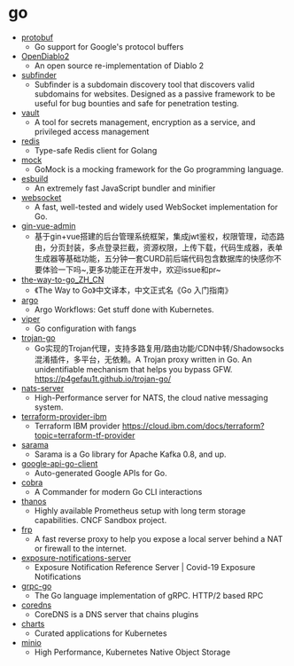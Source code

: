 # go
- [protobuf](https://github.com/golang/protobuf)
  - Go support for Google's protocol buffers
- [OpenDiablo2](https://github.com/OpenDiablo2/OpenDiablo2)
  - An open source re-implementation of Diablo 2
- [subfinder](https://github.com/projectdiscovery/subfinder)
  - Subfinder is a subdomain discovery tool that discovers valid subdomains for websites. Designed as a passive framework to be useful for bug bounties and safe for penetration testing.
- [vault](https://github.com/hashicorp/vault)
  - A tool for secrets management, encryption as a service, and privileged access management
- [redis](https://github.com/go-redis/redis)
  - Type-safe Redis client for Golang
- [mock](https://github.com/golang/mock)
  - GoMock is a mocking framework for the Go programming language.
- [esbuild](https://github.com/evanw/esbuild)
  - An extremely fast JavaScript bundler and minifier
- [websocket](https://github.com/gorilla/websocket)
  - A fast, well-tested and widely used WebSocket implementation for Go.
- [gin-vue-admin](https://github.com/flipped-aurora/gin-vue-admin)
  - 基于gin+vue搭建的后台管理系统框架，集成jwt鉴权，权限管理，动态路由，分页封装，多点登录拦截，资源权限，上传下载，代码生成器，表单生成器等基础功能，五分钟一套CURD前后端代码包含数据库的快感你不要体验一下吗~,更多功能正在开发中，欢迎issue和pr~
- [the-way-to-go_ZH_CN](https://github.com/unknwon/the-way-to-go_ZH_CN)
  - 《The Way to Go》中文译本，中文正式名《Go 入门指南》
- [argo](https://github.com/argoproj/argo)
  - Argo Workflows: Get stuff done with Kubernetes.
- [viper](https://github.com/spf13/viper)
  - Go configuration with fangs
- [trojan-go](https://github.com/p4gefau1t/trojan-go)
  - Go实现的Trojan代理，支持多路复用/路由功能/CDN中转/Shadowsocks混淆插件，多平台，无依赖。A Trojan proxy written in Go. An unidentifiable mechanism that helps you bypass GFW. https://p4gefau1t.github.io/trojan-go/
- [nats-server](https://github.com/nats-io/nats-server)
  - High-Performance server for NATS, the cloud native messaging system.
- [terraform-provider-ibm](https://github.com/IBM-Cloud/terraform-provider-ibm)
  - Terraform IBM provider https://cloud.ibm.com/docs/terraform?topic=terraform-tf-provider
- [sarama](https://github.com/Shopify/sarama)
  - Sarama is a Go library for Apache Kafka 0.8, and up.
- [google-api-go-client](https://github.com/googleapis/google-api-go-client)
  - Auto-generated Google APIs for Go.
- [cobra](https://github.com/spf13/cobra)
  - A Commander for modern Go CLI interactions
- [thanos](https://github.com/thanos-io/thanos)
  - Highly available Prometheus setup with long term storage capabilities. CNCF Sandbox project.
- [frp](https://github.com/fatedier/frp)
  - A fast reverse proxy to help you expose a local server behind a NAT or firewall to the internet.
- [exposure-notifications-server](https://github.com/google/exposure-notifications-server)
  - Exposure Notification Reference Server | Covid-19 Exposure Notifications
- [grpc-go](https://github.com/grpc/grpc-go)
  - The Go language implementation of gRPC. HTTP/2 based RPC
- [coredns](https://github.com/coredns/coredns)
  - CoreDNS is a DNS server that chains plugins
- [charts](https://github.com/helm/charts)
  - Curated applications for Kubernetes
- [minio](https://github.com/minio/minio)
  - High Performance, Kubernetes Native Object Storage
